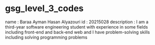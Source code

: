 # gsg_level_3_codes
name : Baraa Ayman Hasan Alyazouri 
id : 20215028
description : 
I am a third-year software engineering student with experience in some fields including front-end and back-end web and I have problem-solving skills including solving programming problems
